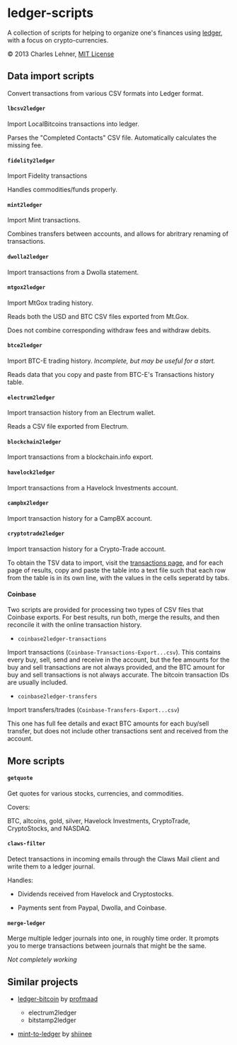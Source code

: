 ledger-scripts
==============

A collection of scripts for helping to organize one's finances using
[ledger](ledger-cli.org),
with a focus on crypto-currencies.

© 2013 Charles Lehner, [MIT License](http://cel.mit-license.org/)

Data import scripts
-------------------

Convert transactions from various CSV formats into Ledger format.

#### `lbcsv2ledger`
Import LocalBitcoins transactions into ledger.

Parses the "Completed Contacts" CSV file. Automatically calculates the missing
fee.

#### `fidelity2ledger`
Import Fidelity transactions

Handles commodities/funds properly.

#### `mint2ledger`
Import Mint transactions.

Combines transfers between accounts, and allows for abritrary renaming of
transactions.

#### `dwolla2ledger`
Import transactions from a Dwolla statement.

#### `mtgox2ledger`
Import MtGox trading history.

Reads both the USD and BTC CSV files exported from Mt.Gox.

Does not combine corresponding withdraw fees and withdraw debits.

#### `btce2ledger`
Import BTC-E trading history. *Incomplete, but may be useful for a start.*

Reads data that you copy and paste from BTC-E's Transactions history table.

#### `electrum2ledger`
Import transaction history from an Electrum wallet.

Reads a CSV file exported from Electrum.

#### `blockchain2ledger`
Import transactions from a blockchain.info export.

#### `havelock2ledger`
Import transactions from a Havelock Investments account.

#### `campbx2ledger`
Import transaction history for a CampBX account.

#### `cryptotrade2ledger`
Import transaction history for a Crypto-Trade account.

To obtain the TSV data to import, visit the
[transactions page](https://crypto-trade.com/member/transactions), and for each
page of results, copy and paste the table into a text file such that each row
from the table is in its own line, with the values in the cells seperatd by tabs.

#### Coinbase

Two scripts are provided for processing two types of CSV files that Coinbase
exports. For best results, run both, merge the results, and then reconcile it
with the online transaction history.

* `coinbase2ledger-transactions`

Import transactions (`Coinbase-Transactions-Export...csv`). This contains every
buy, sell, send and receive in the account, but the fee amounts for the buy and
sell transactions are not always provided, and the BTC amount for buy and sell
transactions is not always accurate. The bitcoin transaction IDs are usually
included.

* `coinbase2ledger-transfers`

Import transfers/trades (`Coinbase-Transfers-Export...csv`)

This one has full fee details and exact BTC amounts for each buy/sell transfer,
but does not include other transactions sent and received from the account.

More scripts
------------

#### `getquote`

Get quotes for various stocks, currencies, and commodities.

Covers:

BTC, altcoins, gold, silver, Havelock Investments, CryptoTrade, CryptoStocks,
and NASDAQ.

#### `claws-filter`

Detect transactions in incoming emails through the Claws Mail client and write
them to a ledger journal.

Handles:

* Dividends received from Havelock and Cryptostocks.

* Payments sent from Paypal, Dwolla, and Coinbase.

#### `merge-ledger`

Merge multiple ledger journals into one, in roughly time order. It prompts you to
merge transactions between journals that might be the same.

*Not completely working*

Similar projects
----------------

* [ledger-bitcoin](https://github.com/profmaad/ledger-bitcoin) by
[profmaad](https://github.com/profmaad)

    * electrum2ledger
    * bitstamp2ledger

* [mint-to-ledger](https://github.com/shiinee/mint-to-ledger) by
  [shiinee](https://github.com/shiinee/mint-to-ledger)

